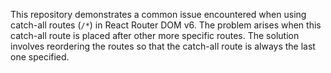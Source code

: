 This repository demonstrates a common issue encountered when using catch-all routes (`/*`) in React Router DOM v6. The problem arises when this catch-all route is placed after other more specific routes.  The solution involves reordering the routes so that the catch-all route is always the last one specified.